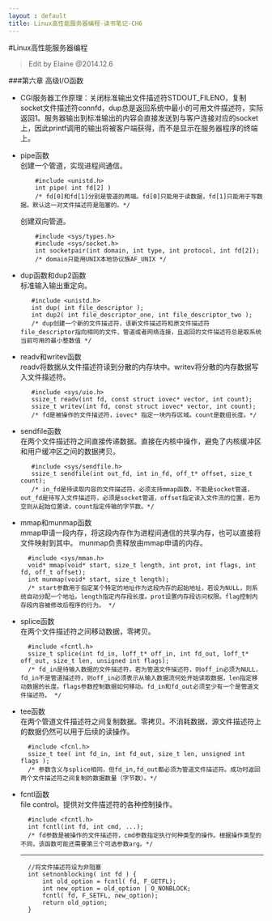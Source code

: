 ```yaml
---
layout : default
title: Linux高性能服务器编程-读书笔记-CH6
---
```

#Linux高性能服务器编程    
 > Edit by Elaine @2014.12.6
 
###第六章 高级I/O函数   
* CGI服务器工作原理：关闭标准输出文件描述符STDOUT_FILENO，复制socket文件描述符connfd，dup总是返回系统中最小的可用文件描述符，实际返回1。服务器输出到标准输出的内容会直接发送到与客户连接对应的socket上，因此printf调用的输出将被客户端获得，而不是显示在服务器程序的终端上。 
* pipe函数  
	创建一个管道，实现进程间通信。  
	  
	      #include <unistd.h>
	      int pipe( int fd[2] )
	      /* fd[0]和fd[1]分别是管道的两端。fd[0]只能用于读数据，fd[1]只能用于写数据。默认这一对文件描述符是阻塞的。*/   
	      
	创建双向管道。
	
	      #include <sys/types.h>
	      #include <sys/socket.h>
	      int socketpair(int domain, int type, int protocol, int fd[2]);   
		  /* domain只能用UNIX本地协议族AF_UNIX */

* dup函数和dup2函数   
	标准输入输出重定向。  
	  
	     #include <unistd.h>
	     int dup( int file_descriptor );
	     int dup2( int file_descriptor_one, int file_descriptor_two );  
	     /* dup创建一个新的文件描述符，该新文件描述符和原文件描述符file_descriptor指向相同的文件、管道或者网络连接，且返回的文件描述符总是取系统当前可用的最小整数值 */

* readv和writev函数   
	readv将数据从文件描述符读到分散的内存块中。writev将分散的内存数据写入文件描述符。  
	    
	     #include <sys/uio.h>
	     ssize_t readv(int fd, const struct iovec* vector, int count);
	     ssize_t writev(int fd, const struct iovec* vector, int count);
	     /* fd是被操作的文件描述符，iovec* 指定一块内存区域。count是数组长度。*/
	      
* sendfile函数   
	在两个文件描述符之间直接传递数据。直接在内核中操作，避免了内核缓冲区和用户缓冲区之间的数据拷贝。  
	
	     #include <sys/sendfile.h>
	     ssize_t sendfile(int out_fd, int in_fd, off_t* offset, size_t count);  
	     /* in_fd是待读取内容的文件描述符，必须支持mmap函数，不能是socket管道，out_fd是待写入文件描述符，必须是socket管道，offset指定读入文件流的位置，若为空则从起始位置读，count指定传输的字节数。*/  
	     
* mmap和munmap函数  
	mmap申请一段内存，将这段内存作为进程间通信的共享内存，也可以直接将文件映射到其中。 munmap负责释放由mmap申请的内存。  
	
	    #include <sys/mman.h>
	    void* mmap(void* start, size_t length, int prot, int flags, int fd, off_t offset);
	    int munmap(void* start, size_t length);
	    /* start参数用于指定某个特定的地址作为这段内存的起始地址，若设为NULL，则系统自动分配一个地址。length指定内存段长度。prot设置内存段访问权限。flag控制内存段内容被修改后程序的行为。 */
	    
* splice函数  
	在两个文件描述符之间移动数据，零拷贝。  
	
	    #include <fcntl.h>
	    ssize_t splice(int fd_in, loff_t* off_in, int fd_out, loff_t* off_out, size_t len, unsigned int flags);
	    /* fd_in是待输入数据的文件描述符，若为管道文件描述符，则off_in必须为NULL，fd_in不是管道描述符，则off_in必须表示从输入数据流何处开始读取数据，len指定移动数据的长度。flags参数控制数据如何移动。fd_in和fd_out必须至少有一个是管道文件描述符。 */ 
	    
* tee函数  
	在两个管道文件描述符之间复制数据。零拷贝。不消耗数据，源文件描述符上的数据仍然可以用于后续的读操作。 
	
	    #include <fcnl.h>
	    ssize_t tee( int fd_in, int fd_out, size_t len, unsigned int flags );  
	    /* 参数含义与splice相同，但fd_in,fd_out都必须为管道文件描述符。成功时返回两个文件描述符之间复制的数据数量（字节数）。*/  
	    
* fcntl函数  
	file control。提供对文件描述符的各种控制操作。 
	
		#include <fcntl.h>
		int fcntl(int fd, int cmd, ...);
		/* fd参数是被操作的文件描述符，cmd参数指定执行何种类型的操作。根据操作类型的不同，该函数可能还需要第三个可选参数arg。*/
		
	---  
	
	    //将文件描述符设为非阻塞
	    int setnonblocking( int fd ) {
	    	int old_option = fcntl( fd, F_GETFL);
	    	int new_option = old_option | O_NONBLOCK;
	    	fcntl( fd, F_SETFL, new_option);
	    	return old_option;
	    }